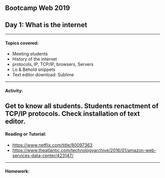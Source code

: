 ## Bootcamp Web 2019
## Day 1: What is the internet

---
#### Topics covered: 
* Meeting students
* History of the internet
* protocols, IP, TCP/IP, browsers, Servers
* Lo & Behold snippets
* Text editor download: Sublime

---

#### Activity:
Get to know all students. Students renactment of TCP/IP protocols. Check installation of text editor. 
---
#### Reading or Tutorial:
* https://www.netflix.com/title/80097363
* https://www.theatlantic.com/technologyarchive/2016/01/amazon-web-services-data-center/423147/
---
#### Homework: